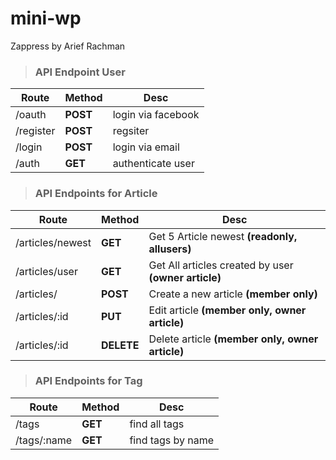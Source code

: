 # mini-wp

Zappress by Arief Rachman

>### API Endpoint User
| Route | Method | Desc |
|-------|--------|------|
| /oauth | **POST** | login via facebook |
| /register | **POST** | regsiter |
| /login | **POST** | login via email |
| /auth | **GET** | authenticate user |

>### API Endpoints for Article

| Route | Method | Desc |
|-------|--------|------|
| /articles/newest | **GET** | Get 5 Article newest **(readonly, allusers)** |
| /articles/user | **GET** | Get All articles created by user **(owner article)** |
| /articles/ | **POST** | Create a new article **(member only)** |
| /articles/:id | **PUT** | Edit article **(member only, owner article)** |
| /articles/:id | **DELETE** | Delete article **(member only, owner article)** |


>### API Endpoints for Tag
| Route | Method | Desc |
|-------|--------|------|
| /tags | **GET** | find all tags |
| /tags/:name | **GET** | find tags by name |